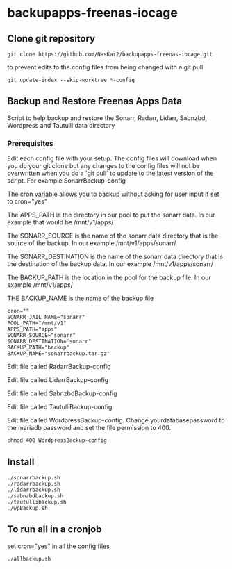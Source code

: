 # backupapps-freenas-iocage

## Clone git repository

```
git clone https://github.com/NasKar2/backupapps-freenas-iocage.git
```

to prevent edits to the config files from being changed with a git pull

```
git update-index --skip-worktree *-config
```

## Backup and Restore Freenas Apps Data

Script to help backup and restore the Sonarr, Radarr, Lidarr, Sabnzbd, Wordpress and Tautulli data directory

### Prerequisites

Edit each config file with your setup.  The config files will download when you do your git clone but any changes to the config files will not be overwritten when you do a 'git pull' to update to the latest version of the script. For example SonarrBackup-config

The cron variable allows you to backup without asking for user input if set to cron="yes"

The APPS_PATH is the directory in our pool to put the sonarr data. In our example that would be /mnt/v1/apps/

The SONARR_SOURCE is the name of the sonarr data directory that is the source of the backup. In our example /mnt/v1/apps/sonarr/

The SONARR_DESTINATION is the name of the sonarr data directory that is the destination of the backup data. In our example /mnt/v1/apps/sonarr/

The BACKUP_PATH is the location in the pool for the backup file. In our example /mnt/v1/apps/

THE BACKUP_NAME is the name of the backup file

```
cron=""
SONARR_JAIL_NAME="sonarr"
POOL_PATH="/mnt/v1"
APPS_PATH="apps"
SONARR_SOURCE="sonarr"
SONARR_DESTINATION="sonarr"
BACKUP_PATH="backup"
BACKUP_NAME="sonarrbackup.tar.gz"
```
Edit file called RadarrBackup-config

Edit file called LidarrBackup-config

Edit file called SabnzbdBackup-config

Edit file called TautulliBackup-config

Edit file called WordpressBackup-config.  Change yourdatabasepassword to the mariadb password and set the file permission to 400.

```
chmod 400 WordpressBackup-config
```

## Install

```
./sonarrbackup.sh
./radarrbackup.sh
./lidarrbackup.sh
./sabnzbdbackup.sh
./tautullibackup.sh
./wpBackup.sh
```
## To run all in a cronjob

set cron="yes" in all the config files

```
./allbackup.sh
```
